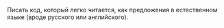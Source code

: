 Писать код, который легко читается, как предложения в естественном языке (вроде русского или английского).